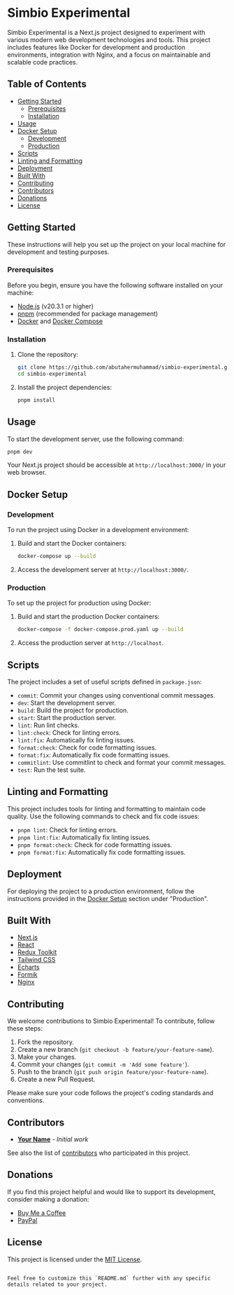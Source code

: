 # Simbio Experimental

Simbio Experimental is a Next.js project designed to experiment with various modern web development technologies and tools. This project includes features like Docker for development and production environments, integration with Nginx, and a focus on maintainable and scalable code practices.

## Table of Contents

- [Getting Started](#getting-started)
  - [Prerequisites](#prerequisites)
  - [Installation](#installation)
- [Usage](#usage)
- [Docker Setup](#docker-setup)
  - [Development](#development)
  - [Production](#production)
- [Scripts](#scripts)
- [Linting and Formatting](#linting-and-formatting)
- [Deployment](#deployment)
- [Built With](#built-with)
- [Contributing](#contributing)
- [Contributors](#contributors)
- [Donations](#donations)
- [License](#license)

## Getting Started

These instructions will help you set up the project on your local machine for development and testing purposes.

### Prerequisites

Before you begin, ensure you have the following software installed on your machine:

- [Node.js](https://nodejs.org/) (v20.3.1 or higher)
- [pnpm](https://pnpm.io/) (recommended for package management)
- [Docker](https://www.docker.com/) and [Docker Compose](https://docs.docker.com/compose/)

### Installation

1. Clone the repository:

   ```bash
   git clone https://github.com/abutahermuhammad/simbio-experimental.git
   cd simbio-experimental
   ```

2. Install the project dependencies:

   ```bash
   pnpm install
   ```

## Usage

To start the development server, use the following command:

```bash
pnpm dev
```

Your Next.js project should be accessible at `http://localhost:3000/` in your web browser.

## Docker Setup

### Development

To run the project using Docker in a development environment:

1. Build and start the Docker containers:

   ```bash
   docker-compose up --build
   ```

2. Access the development server at `http://localhost:3000/`.

### Production

To set up the project for production using Docker:

1. Build and start the production Docker containers:

   ```bash
   docker-compose -f docker-compose.prod.yaml up --build
   ```

2. Access the production server at `http://localhost`.

## Scripts

The project includes a set of useful scripts defined in `package.json`:

- `commit`: Commit your changes using conventional commit messages.
- `dev`: Start the development server.
- `build`: Build the project for production.
- `start`: Start the production server.
- `lint`: Run lint checks.
- `lint:check`: Check for linting errors.
- `lint:fix`: Automatically fix linting issues.
- `format:check`: Check for code formatting issues.
- `format:fix`: Automatically fix code formatting issues.
- `commitlint`: Use commitlint to check and format your commit messages.
- `test`: Run the test suite.

## Linting and Formatting

This project includes tools for linting and formatting to maintain code quality. Use the following commands to check and fix code issues:

- `pnpm lint`: Check for linting errors.
- `pnpm lint:fix`: Automatically fix linting issues.
- `pnpm format:check`: Check for code formatting issues.
- `pnpm format:fix`: Automatically fix code formatting issues.

## Deployment

For deploying the project to a production environment, follow the instructions provided in the [Docker Setup](#docker-setup) section under "Production".

## Built With

- [Next.js](https://nextjs.org/)
- [React](https://reactjs.org/)
- [Redux Toolkit](https://redux-toolkit.js.org/)
- [Tailwind CSS](https://tailwindcss.com/)
- [Echarts](https://echarts.apache.org/)
- [Formik](https://formik.org/)
- [Nginx](https://www.nginx.com/)

## Contributing

We welcome contributions to Simbio Experimental! To contribute, follow these steps:

1. Fork the repository.
2. Create a new branch (`git checkout -b feature/your-feature-name`).
3. Make your changes.
4. Commit your changes (`git commit -m 'Add some feature'`).
5. Push to the branch (`git push origin feature/your-feature-name`).
6. Create a new Pull Request.

Please make sure your code follows the project's coding standards and conventions.

## Contributors

- **[Your Name](https://github.com/yourusername)** - _Initial work_

See also the list of [contributors](https://github.com/yourusername/simbio-experimental/contributors) who participated in this project.

## Donations

If you find this project helpful and would like to support its development, consider making a donation:

- [Buy Me a Coffee](https://www.buymeacoffee.com/yourusername)
- [PayPal](https://www.paypal.me/yourusername)

## License

This project is licensed under the [MIT License](LICENSE).

```

Feel free to customize this `README.md` further with any specific details related to your project.
```

